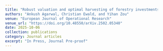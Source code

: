 ```yaml
---
title: "Robust valuation and optimal harvesting of forestry investments under catastrophe risk and parameter uncertainty"
authors: "Ankush Agarwal, Christian Ewald, and Yihan Zou"
venue: "European Journal of Operational Research"
venue_url: "https://doi.org/10.48550/arXiv.2502.05340"
date: 2025-10-06
collection: publications
category: Journal articles
excerpt: "In Press, Journal Pre-proof"
---
```

